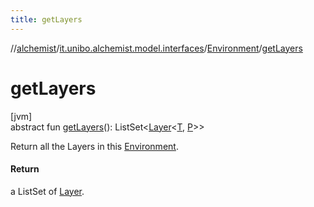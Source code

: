 ```yaml
---
title: getLayers
---
```

//[alchemist](../../../index.html)/[it.unibo.alchemist.model.interfaces](../index.html)/[Environment](index.html)/[getLayers](get-layers.html)



# getLayers



[jvm]\
abstract fun [getLayers](get-layers.html)(): ListSet<[Layer](../-layer/index.html)<[T](../-node/index.html), [P](../-position2-d/index.html)>>



Return all the Layers in this [Environment](index.html).



#### Return



a ListSet of [Layer](../-layer/index.html).




